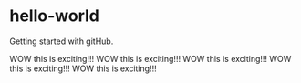 hello-world
===========

Getting started with gitHub.


 WOW this is exciting!!!
  WOW this is exciting!!!
   WOW this is exciting!!!
    WOW this is exciting!!!
     WOW this is exciting!!!
